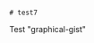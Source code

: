                                                                                             # test7
Test "graphical-gist"